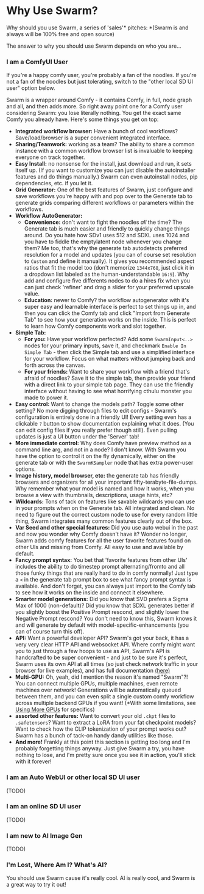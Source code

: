 # Why Use Swarm?

Why should you use Swarm, a series of 'sales'\* pitches:
\*(Swarm is and always will be 100% free and open source)

The answer to why you should use Swarm depends on who you are...

### I am a ComfyUI User

If you're a happy comfy user, you're probably a fan of the noodles. If you're not a fan of the noodles but just tolerating, switch to the "other local SD UI user" option below.

Swarm is a wrapper around Comfy - it contains Comfy, in full, node graph and all, and then adds more. So right away point one for a Comfy user considering Swarm: you lose literally nothing. You get the exact same Comfy you already have. Here's some things you get on top:
- **Integrated workflow browser:** Have a bunch of cool workflows? Save/load/browser is a super convenient integrated interface.
- **Sharing/Teamwork:** working as a team? The ability to share a common instance with a common workflow browser list is invaluable to keeping everyone on track together.
- **Easy Install:** no nonsense for the install, just download and run, it sets itself up. (If you want to customize you can just disable the autoinstaller features and do things manually.) Swarm can even autoinstall nodes, pip dependencies, etc. if you let it.
- **Grid Generator:** One of the best features of Swarm, just configure and save workflows you're happy with and pop over to the Generate tab to generate grids comparing different workflows or parameters within the workflows.
- **Workflow AutoGenerator:**
    - **Convenience:** don't want to fight the noodles *all* the time? The Generate tab is much easier and friendly to quickly change things around. Do you hate how SDv1 uses 512 and SDXL uses 1024 and you have to fiddle the emptylatent node whenever you change them? Me too, that's why the generate tab autodetects preferred resolution for a model and updates (you can of course set resolution to `Custom` and define it manually). It gives you recommended aspect ratios that fit the model too (don't memorize `1344x768`, just click it in a dropdown list labeled as the human-understandable `16:9`). Why add and configure five differents nodes to do a hires fix when you can just check 'refiner' and drag a slider for your preferred upscale value.
    - **Education:** newer to Comfy? the workflow autogenerator with it's super easy and learnable interface is perfect to set things up in, and then you can click the Comfy tab and click "Import from Generate Tab" to see how your generation works on the inside. This is perfect to learn how Comfy components work and slot together.
- **Simple Tab:**
    - **For you:** Have your workflow perfected? Add some `SwarmInput<..>` nodes for your primary inputs, save it, and checkmark `Enable In Simple Tab` - then click the Simple tab and use a simplified interface for your workflow. Focus on what matters without jumping back and forth across the canvas.
    - **For your friends:** Want to share your workflow with a friend that's afraid of noodles? Save it to the simple tab, then provide your friend with a direct link to your simple tab page. They can use the friendly interface without having to see what horrifying cthulu monster you made to power it.
- **Easy control:** Want to change the models path? Toggle some other setting? No more digging through files to edit configs - Swarm's configuration is entirely done in a friendly UI! Every setting even has a clickable `?` button to show documentation explaining what it does. (You can edit config files if you really prefer though still). Even pulling updates is just a UI button under the 'Server' tab!
- **More immediate control:** Why does Comfy have preview method as a command line arg, and not in a node? I don't know. With Swarm you have the option to control it on the fly dynamically, either on the generate tab or with the `SwarmKSampler` node that has extra power-user options.
- **Image history, model browser, etc:** the generate tab has friendly browsers and organizers for all your important fifty-terabyte-file-dumps. Why remember what your model is named and how it works, when you browse a view with thumbnails, descriptions, usage hints, etc?
- **Wildcards:** Tons of tack on features like savable wildcards you can use in your prompts when on the Generate tab. All integrated and clean. No need to figure out the correct custom node to use for every random little thing, Swarm integrates many common features clearly out of the box.
- **Var Seed and other special features:** Did you use auto webui in the past and now you wonder why Comfy doesn't have it? Wonder no longer, Swarm adds comfy features for all the user favorite features found on other UIs and missing from Comfy. All easy to use and available by default.
- **Fancy prompt syntax:** You bet that 'favorite features from other UIs' includes the ability to do timestep prompt alternating/fromto and all those funky things that are really hard to do in comfy normally! Just type a `<` in the generate tab prompt box to see what fancy prompt syntax is available. And don't forget, you can always just import to the Comfy tab to see how it works on the inside and connect it elsewhere.
- **Smarter model generations:** Did you know that SVD prefers a Sigma Max of 1000 (non-default)? Did you know that SDXL generates better if you slightly boost the Positive Prompt rescond, and slightly lower the Negative Prompt rescond? You don't need to know this, Swarm knows it and will generate by default with model-specific-enhancements (you can of course turn this off).
- **API:** Want a powerful developer API? Swarm's got your back, it has a very very clear HTTP API and websocket API. Where comfy might want you to just through a few hoops to use as API, Swarm's API is handcrafted to be super convenient - and just to be sure it's perfect, Swarm uses its own API at all times (so just check network traffic in your browser for live examples), and has full documentation [(here)](/docs/API.md)
- **Multi-GPU:** Oh, yeah, did I mention the reason it's named "Swarm"?! You can connect multiple GPUs, multiple machines, even remote machines over network! Generations will be automatically queued between them, and you can even split a single custom comfy workflow across multiple backend GPUs if you want! (*With some limitations, see [Using More GPUs](/docs/Using%20More%20GPUs.md) for specifics)
- **assorted other features:** Want to convert your old `.ckpt` files to `.safetensors`? Want to extract a LoRA from your fat checkpoint models? Want to check how the CLIP tokenization of your prompt works out? Swarm has a bunch of tack-on handy dandy utilities like those.
- **And more!** Frankly at this point this section is getting too long and I'm probably forgetting things anyway. Just give Swarm a try, you have nothing to lose, and I'm pretty sure once you see it in action, you'll stick with it forever!

### I am an Auto WebUI or other local SD UI user

(TODO)

### I am an online SD UI user

(TODO)

### I am new to AI Image Gen

(TODO)

### I'm Lost, Where Am I? What's AI?

You should use Swarm cause it's really cool. AI is really cool, and Swarm is a great way to try it out!
